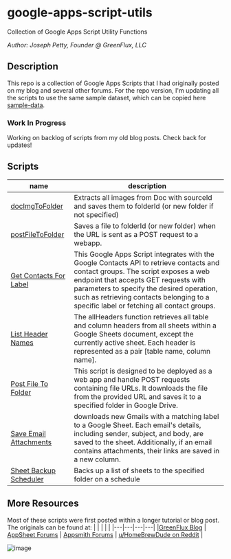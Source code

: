 # google-apps-script-utils
Collection of Google Apps Script Utility Functions

*Author: Joseph Petty, Founder @ GreenFlux, LLC*

## Description
This repo is a collection of Google Apps Scripts that I had originally posted on my blog and several other forums. For the repo version, I'm updating all the scripts to use the same sample dataset, which can be copied here [sample-data](https://www.google.com). 

### Work In Progress
Working on backlog of scripts from my old blog posts. Check back for updates! 

## Scripts
|name|description|
|----|-----------|
|[docImgToFolder](https://github.com/GreenFluxLLC/google-apps-script-utils/blob/main/scripts/Doc%20Images%20to%20Folder/docImgToFolder.js) | Extracts all images from Doc with sourceId and saves them to folderId (or new folder if not specified)|
|[postFileToFolder](https://github.com/GreenFluxLLC/google-apps-script-utils/tree/main/scripts/Post%20File%20to%20Folder) | Saves a file to folderId (or new folder) when the URL is sent as a POST request to a webapp.|
|[Get Contacts For Label](https://github.com/GreenFluxLLC/google-apps-script-utils/tree/main/scripts/Get%20Contacts%20For%20Label)|This Google Apps Script integrates with the Google Contacts API to retrieve contacts and contact groups. The script exposes a web endpoint that accepts GET requests with parameters to specify the desired operation, such as retrieving contacts belonging to a specific label or fetching all contact groups.|
|[List Header Names](https://github.com/GreenFluxLLC/google-apps-script-utils/tree/main/scripts/List%20Header%20Names)|The allHeaders function retrieves all table and column headers from all sheets within a Google Sheets document, except the currently active sheet. Each header is represented as a pair [table name, column name].|
|[Post File To Folder](https://github.com/GreenFluxLLC/google-apps-script-utils/tree/main/scripts/Post%20File%20to%20Folder)|This script is designed to be deployed as a web app and handle POST requests containing file URLs. It downloads the file from the provided URL and saves it to a specified folder in Google Drive.|
|[Save Email Attachments](https://github.com/GreenFluxLLC/google-apps-script-utils/tree/main/scripts/Save%20Email%20Attachments)|downloads new Gmails with a matching label to a Google Sheet. Each email's details, including sender, subject, and body, are saved to the sheet. Additionally, if an email contains attachments, their links are saved in a new column.|
|[Sheet Backup Scheduler](https://github.com/GreenFluxLLC/google-apps-script-utils/tree/main/scripts/Sheet%20Backup%20Scheduler)|Backs up a list of sheets to the specified folder on a schedule|

## More Resources
Most of these scripts were first posted within a longer tutorial or blog post. The originals can be found at:
|   |   |   |   |
|---|---|---|---|
|[GreenFlux Blog](https://blog.greenflux.us/) | [AppSheet Forums](https://www.googlecloudcommunity.com/gc/forums/searchpage/tab/message?filter=location,authorId&q=script&noSynonym=false&location=category:appsheet&author_id=312288&collapse_discussion=true) | [Appsmith Forums](https://community.appsmith.com/tag/google-apps-script) | [u/HomeBrewDude on Reddit](https://www.reddit.com/user/HomeBrewDude/) |


![image](https://github.com/GreenFluxLLC/google-apps-script-utils/assets/24459976/c14013a0-cb7a-4843-8913-f82e86e9e167)

